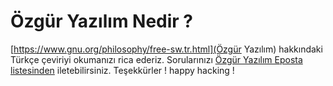 # Özgür Yazılım Nedir ?

[https://www.gnu.org/philosophy/free-sw.tr.html](Özgür Yazılım) hakkındaki Türkçe çeviriyi okumanızı rica ederiz. Sorularınızı [Özgür Yazılım Eposta listesinden](https://birlesik.xyz/mailman/listinfo/ozguryazilim_birlesik.xyz) iletebilirsiniz. Teşekkürler ! happy hacking !
